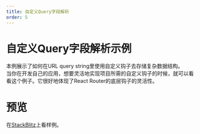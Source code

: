```yaml
---
title: 自定义Query字段解析
order: 5
---
```


# 自定义Query字段解析示例
本例展示了如何在URL query string里使用自定义钩子去存储复杂数据结构。           
当你在开发自己的应用，想要灵活地实现项目所需的自定义钩子的时候，就可以看看这个例子。它很好地体现了React Router的底层钩子的灵活性。    

# 预览
在[StackBlitz](https://stackblitz.com/edit/github-zh2fh1?file=src/App.tsx)上看样例。

